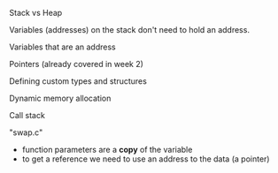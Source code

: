 Stack vs Heap

Variables (addresses) on the stack don't need to hold an address.

Variables that are an address

Pointers (already covered in week 2)

Defining custom types and structures

Dynamic memory allocation

Call stack

"swap.c"
- function parameters are a **copy** of the variable
- to get a reference we need to use an address to the data (a pointer)